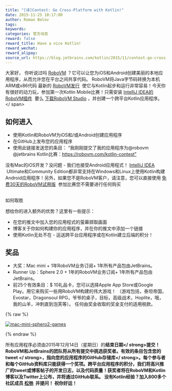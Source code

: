 ```yaml
---
title: "[译]Contest: Go Cross-Platform with Kotlin!"
date: 2015-11-25 18:17:00
author: Roman Belov
tags:
keywords:
categories: 官方动态
reward: false
reward_title: Have a nice Kotlin!
reward_wechat:
reward_alipay:
source_url: https://blog.jetbrains.com/kotlin/2015/11/contest-go-cross-platform-with-kotlin/
---
```


大家好，
你听说过吗 [RoboVM](https://robovm.com) ？它可以让您为iOS和Android创建美丽的本地应用程序，从而允许您在平台之间共享代码。 RoboVM将Java字节码转换为本机ARM或x86代码
最新的 [RoboVM发行](https://robovm.com/robovm-1-11-released-experimental-bitcode-support-ios-9-and-kotlin/)  使它与Kotlin起步和运行非常容易！今天你有很好的动力玩，参加第一次Kotlin Mobile比赛！只需安装 [IntelliJ IDEA的RoboVM插件](https://plugins.jetbrains.com/plugin/7588?pr=idea)  要么 [下载RoboVM Studio](https://robovm.com/download/) ，并创建一个跨平台Kotlin应用程序。<span id =“more-3149”> </ span>
## 如何进入


* 使用Kotlin和RoboVM为iOS和/或Android创建应用程序
* 在GitHub上发布您的应用程序
* 使用此链接发送您的条目：
“我刚刚提交了我的应用程序为@robovm @jetbrains Kotlin比赛：https://robovm.com/kotlin-contest”

没有Mac的iOS开发？没问题 - 我们也接受Android应用程式！ [IntelliJ IDEA](https://www.jetbrains.com/idea/)  Ultimate和Community Edition都非常支持在Windows和Linux上使用Kotlin构建Android应用程序！另外，如果您不是RoboVM客户，请注意，您可以直接使用 [免费30天的RoboVM试用版](https://robovm.com/download/)  参加比赛您不需要进行任何购买
## 
如何取胜

想给你的进入额外的优势？这里有一些提示：

* 在您的推文中加入您的应用程式的萤幕撷取画面
* 博客关于你如何构建你的应用程序，并在你的推文中添加一个链接
* 使用Kotlin无处不在 - 运送跨平台应用程序或在Kotlin建立后端的积分！

## 奖品


* 大奖：Mac mini + 1年RoboVM业务订阅+ 1年所有产品包由JetBrains。
* Runner Up：Sphere 2.0 + 1年的RoboVM业务订阅+ 1年所有产品包由JetBrains。
* 前25个有效条目：$ 10礼品卡，您可以选择Apple App Store或Google Play。用它来购买一些用RoboVM构建的伟大游戏！ （游戏包括，泰坦帝国，Evostar，Dragonsoul RPG，爷爷的桌子，目标，高级战术，Hoplite，哦，我的山羊，冲刺直到泡芙等）。
任何由奖金收取的奖金支付的适用税款。


{% raw %}
<p><a href="https://i1.wp.com/blog.jetbrains.com/kotlin/files/2015/11/mac-mini-sphero2-games.png"><img alt="mac-mini-sphero2-games" class="alignnone size-full wp-image-3151" data-recalc-dims="1" src="https://i1.wp.com/blog.jetbrains.com/kotlin/files/2015/11/mac-mini-sphero2-games.png?resize=640%2C420&amp;ssl=1"/></a></p>
{% endraw %}

所有应用程序必须由2015年12月14日（星期日）的<strong>结束日期</ strong>提交！ RoboVM和JetBrains的团队将从所有提交中挑选获奖者。有效的条目包含您的<strong> tweet </ strong>，指向您的<strong>应用程序的GitHub存储库</ strong>。每个参与者和每个GitHub资料库只能获得一个奖项。跨平台应用程序的积分，我们将高兴推广的tweet或博客帖子的开发日志，以及代码质量！获奖者将在RoboVM和Kotlin博客以及Twitter上公布，并将通过GitHub联系。
没有Kotlin经验？加入800多个社区成员 [松弛](http://kotlinslackin.herokuapp.com/)  并提问！
祝你好运！
